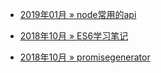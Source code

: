 
* [2019年01月 » node常用的api](/web/node/node常用的api.md)

* [2018年10月 » ES6学习笔记](/web/js/ES6学习笔记.md)

* [2018年10月 » promisegenerator](/web/js/promisegenerator.md)